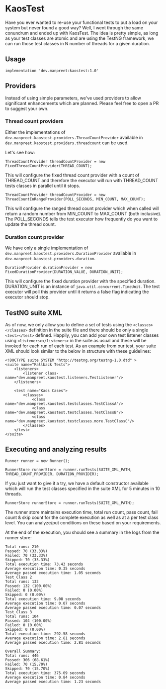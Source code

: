# KaosTest

Have you ever wanted to re-use your functional tests to put a load on your system but never found a good way? Well, I went through the same conundrum and ended up with KaosTest.
The idea is pretty simple, as long as your test classes are atomic and are using the TestNG framework, we can run those test classes in N number of threads for a given duration.

## Usage

```implementation 'dev.manpreet:kaostest:1.0'```

## Providers

Instead of using simple parameters, we've used providers to allow significant enhancements which are planned. Please feel free to open a PR to suggest your own.

### Thread count providers

Either the implementations of ```dev.manpreet.kaostest.providers.ThreadCountProvider``` available in ```dev.manpreet.kaostest.providers.threadcount``` can be used. 

Let's see how:

```ThreadCountProvider threadCountProvider = new FixedThreadCountProvider(THREAD_COUNT);```

This will configure the fixed thread count provider with a count of THREAD_COUNT and therefore the executor will run with THREAD_COUNT tests classes in parallel until it stops.

```ThreadCountProvider threadCountProvider = new ThreadCountInRangeProvider(POLL_SECONDS, MIN_COUNT, MAX_COUNT);```

This will configure the ranged thread count provider which when called will return a random number from MIN_COUNT to MAX_COUNT (both inclusive). 
The POLL_SECONDS tells the test executor how frequently do you want to update the thread count.


### Duration count provider

We have only a single implementation of ```dev.manpreet.kaostest.providers.DurationProvider``` available in ```dev.manpreet.kaostest.providers.duration```.

```DurationProvider durationProvider = new FixedDurationProvider(DURATION_VALUE, DURATION_UNIT);```

This will configure the fixed duration provider with the specified duration. DURATION_UNIT is an instance of ```java.util.concurrent.TimeUnit```.
The test executor will poll this provider until it returns a false flag indicating the executor should stop.



## TestNG suite XML

As of now, we only allow you to define a set of tests using the ```<classes></classes>``` definition in the suite file and there should be only a single ```<test></test>``` defined.
Happily, you can add your own test listener classes using ```<listeners></listeners>``` in the suite as usual and these will be invoked for each run of each test.
As an example from our test, your suite XML should look similar to the below in structure with these guidelines:
```
<!DOCTYPE suite SYSTEM "http://testng.org/testng-1.0.dtd" >
<suite name="Fallback Tests">
    <listeners>
        <listener class-name="dev.manpreet.kaostest.listeners.TestListener"/>
    </listeners>

    <test name="Kaos Cases">
        <classes>
            <class name="dev.manpreet.kaostest.testclasses.TestClassA"/>
            <class name="dev.manpreet.kaostest.testclasses.TestClassB"/>
            <class name="dev.manpreet.kaostest.testclasses.more.TestClassC"/>
        </classes>
    </test>
</suite>
```


## Executing and analyzing results

```Runner runner = new Runner();```

```RunnerStore runnerStore = runner.runTests(SUITE_XML_PATH, THREAD_COUNT_PROVIDER, DURATION_PROVIDER);```

If you just want to give it a try, we have a default constructor available which will run the test classes specified in the suite XML for 5 minutes in 10 threads.

```RunnerStore runnerStore = runner.runTests(SUITE_XML_PATH);```


The runner store maintains execution time, total run count, pass count, fail count & skip count for the complete execution as well as at a per test class level.
You can analyze/put conditions on these based on your requirements.

At the end of the execution, you should see a summary in the logs from the runner store:
```Test Class 1
Total runs: 210
Passed: 70 (33.33%)	
Failed: 70 (33.33%)	
Skipped: 70 (33.33%)	
Total execution time: 73.43 seconds	
Average execution time: 0.35 seconds	
Average passed execution time: 1.05 seconds
Test Class 2
Total runs: 132
Passed: 132 (100.00%)	
Failed: 0 (0.00%)	
Skipped: 0 (0.00%)	
Total execution time: 9.08 seconds	
Average execution time: 0.07 seconds	
Average passed execution time: 0.07 seconds
Test Class 3
Total runs: 104
Passed: 104 (100.00%)	
Failed: 0 (0.00%)	
Skipped: 0 (0.00%)	
Total execution time: 292.58 seconds	
Average execution time: 2.81 seconds	
Average passed execution time: 2.81 seconds

Overall Summary:
Total runs: 446
Passed: 306 (68.61%)	
Failed: 70 (15.70%)	
Skipped: 70 (15.70%)	
Total execution time: 375.09 seconds	
Average execution time: 0.84 seconds	
Average passed execution time: 1.23 seconds
```

